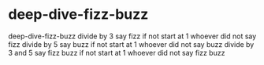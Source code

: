 # deep-dive-fizz-buzz
deep-dive-fizz-buzz
divide by 3 say fizz if not start at 1 whoever did not say fizz
divide by 5 say buzz if not start at 1 whoever did not say buzz
divide by 3 and 5 say fizz buzz if not start at 1 whoever did not say fizz buzz
